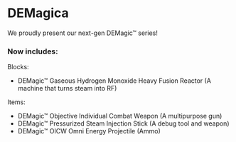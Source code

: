 # DEMagica

We proudly present our next-gen DEMagic™ series!

### Now includes:

Blocks:
- DEMagic™ Gaseous Hydrogen Monoxide Heavy Fusion Reactor (A machine that turns steam into RF)

Items:
- DEMagic™ Objective Individual Combat Weapon (A multipurpose gun)
- DEMagic™ Pressurized Steam Injection Stick (A debug tool and weapon)
- DEMagic™ OICW Omni Energy Projectile (Ammo)
